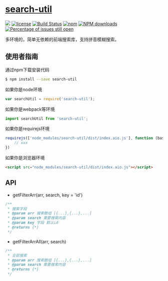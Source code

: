 # [search-util](https://github.com/The-End-Hero/search-util)
[![](https://img.shields.io/badge/Powered%20by-jslib%20base-brightgreen.svg)](https://github.com/The-End-Hero/search-util)
[![license](https://img.shields.io/badge/license-MIT-blue.svg)](https://github.com//The-End-Hero/verify/blob/master/LICENSE)
[![Build Status](https://travis-ci.org/xiping.wang/verify.svg?branch=master)](https://travis-ci.org/xiping.wang/verify)
[![npm](https://img.shields.io/badge/npm-0.1.0-orange.svg)](https://www.npmjs.com/package/verify)
[![NPM downloads](http://img.shields.io/npm/dm/verify.svg?style=flat-square)](http://www.npmtrends.com/verify)
[![Percentage of issues still open](http://isitmaintained.com/badge/open/xiping.wang/verify.svg)](http://isitmaintained.com/project//The-End-Hero/verify "Percentage of issues still open")

多环境的，简单无依赖的前端搜索库，支持拼音模糊搜索。

## 使用者指南
通过npm下载安装代码

```bash
$ npm install --save search-util
```

如果你是node环境

```js
var searchUtil = require('search-util');
```

如果你是webpack等环境

```js
import searchUtil from 'search-util';
```

如果你是requirejs环境

```js
requirejs(['node_modules/search-util/dist/index.aio.js'], function (base) {
    // xxx
})
```

如果你是浏览器环境

```html
<script src="node_modules/search-util/dist/index.aio.js"></script>
```



## API

- getFilterArr(arr, search, key = 'id')

```javascript
/**
 * 搜索字段
 * @param arr 搜索数组 [{...},{...},...]
 * @param search 需要搜索内容
 * @param key 字段 默认id
 * @returns {*}
 */
```

- getFilterArrAll(arr, search)

```javascript
/**
 * 全部搜索
 * @param arr 搜索数组 [{...},{...},...]
 * @param search 需要搜索内容
 * @returns {*}
 */
```